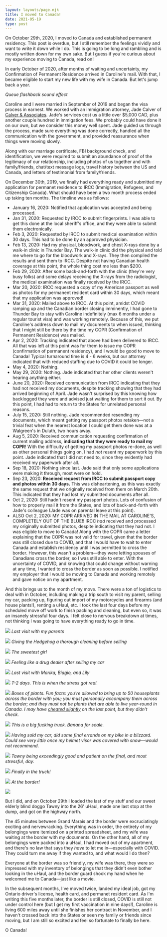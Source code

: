 ```yaml
---
layout: layouts/page.njk
title: I moved to Canada!
date: 2021-05-19
type: post
---
```

On October 29th, 2020, I moved to Canada and established permanent residency. This post is overdue, but I still remember the feelings vividly and want to write it down while I do. This is going to be long and rambling and is mostly written down for my own sake. But I guess if you're curious about my experience moving to Canada, read on!

In early October of 2020, after months of waiting and uncertainty, my Confirmation of Permanent Residence arrived in Caroline's mail. With that, I became eligible to start my new life with my wife in Canada. But let's jump back a year.

*Queue flashback sound effect*

Caroline and I were married in September of 2019 and began the visa process in earnest. We worked with an immigration attorney, Jade Calver of [Calver & Associates](https://www.calverimmigrationservices.com/). Jade's services cost us a little over $5,000 CAD, plus another couple hundred in immigation fees. We probably could have done it on our own, but we consider this money well spent. Jade guided us through the process, made sure everything was done correctly, handled all the communication with the government, and provided reassurance when things were moving slowly.

Along with our marriage certificate, FBI background check, and identification, we were required to submit an abundance of proof of the legitimacy of our relationship, including photos of us together and with family/friends, chat/text message logs, travel history between the US and Canada, and letters of testimonial from family/friends. 

On December 30th, 2019, we finally had everything ready and submitted my application for permanet residence to IRCC (Immigration, Refugees, and Citizenship Canada). What should have been a two month process ended up taking ten months. The timeline was as follows:

- January 16, 2020: Notified that application was accepted and being processed.
- Jan 31, 2020: Requested by IRCC to submit fingerprints. I was able to get this done at the local sheriff's office, and they were able to submit them electronically.
- Feb 3, 2020: Requested by IRCC to submit medical examination within 30 days. This had to be done by an approved physician. 
- Feb 13, 2020: Had my physical, bloodwork, and chest X-rays done by a walk-in clinic in Thunder Bay. The walk-in clinic did the physical and told me where to go for the bloodwork and X-rays. They then compiled the results and sent them to IRCC. Despite not having Canadian health coverage at this point, the whole thing cost me less than $200.
- Feb 29, 2020: After some back-and-forth with the clinic (they're very busy folks) and some delays receiving the X-rays from the radiologist, the medical examination was finally received by the IRCC.
- Mar 20, 2020: IRCC requested a copy of my American passport as well as photos for my permanent resident card within 30 days, which meant that my application was approved! 
- Mar 31, 2020: Mailed above to IRCC. At this point, amidst COVID ramping up and the Canadian border closing imminently, I had gone to Thunder Bay to stay with Caroline indefinitely (max 6 months under a regular tourist visa) and was working remotely. Because of this, we put Caroline's address down to mail my documents to when issued, thinking that I might still be there by the time my COPR (Confirmation of Permanent Residence) was mailed.
- Apr 2, 2020: Tracking indicated that above had been delivered to IRCC. All that was left at this point was for them to issue my COPR (confirmation of permanent residency), and I would be good to move to Canada! Typical turnaround time is 4 - 6 weeks, but our attorney indicated that with reduced staffing due to COVID it could be longer.
- May 4, 2020: Nothing.
- May 29, 2020: Nothing. Jade indicated that her other clients weren't hearing anything either.
- June 20, 2020: Received communication from IRCC indicating that they had not received my documents, despite tracking showing that they had arrived beginning of April. Jade wasn't surprised by this knowing how backlogged they were and advised just waiting for them to sort it out. By this point, I had had to return to the States for unrelated personal reasons.
- July 15, 2020: Still nothing. Jade recommended resending my documents, which meant getting my passport photos retaken&mdash;not a trivial feat when the nearest location I could get them done was at a Walgreen's in Duluth, two hours away.
- Aug 5, 2020: Received communication requesting confirmation of current mailing address, **indicating that they were ready to mail my COPR**! With the difficulty of getting my passport photos re-done, as well as other personal things going on, I had *not* resent my paperwork by this point. Jade indicated that I did not need to, since they evidently had received my paperwork after all.
- Sep 18, 2020: Nothing since last. Jade said that only some applications were making it through, most were on hold.
- Sep 23, 2020: **Received request from IRCC to submit passport copy and photos within 30 days.** This was disheartening, as this was exactly the same request that we originally received from them on March 20th. This indicated that they had lost my submitted documents after all.
- Oct 2, 2020: Still hadn't resent my passport photos. Lots of confusion of how to properly mail it from the States, and lots of back-and-forth with Jade's colleague (Jade was on parental leave at this point).
- ALSO Oct 2, 2020: MY COPR ARRIVED IN THE MAIL AT CAROLINE'S, COMPLETELY OUT OF THE BLUE!! IRCC *had* received and processed my originally submitted photos, despite indicating that they had not. I was eligible to move to Canada! Along with the COPR came a letter explaining that the COPR was not valid for travel, given that the border was still closed due to COVID, and that I would have to wait to enter Canada and establish residency until I was permitted to cross the border. However, this wasn't a problem&mdash;they were letting spouses of Canadians cross the border, so I was still able to enter. With the uncertainty of COVID, and knowing that could change without warning at any time, I wanted to cross the border as soon as possible. I notified my employer that I would be moving to Canada and working remotely and gave notice on my apartment.

And this brings us to the month of my move. There were a ton of logistics to deal with in October, including making a trip south to visit my parent, selling my car, packing up, figuring out import of my motorcycles and firearms (and house plants!), renting a uHaul, etc. I took the last four days before my scheduled move off work to finish packing and cleaning, but even so, it was an insanely stressful four days. I felt close to nervous breakdown at times, not thinking I was going to have everything ready to go in time.

![](IMG_6250.jpeg)
*Last visit with my parents*

![](IMG_6268.jpeg)
*Giving the Hedgehog a thorough cleaning before selling*

![](IMG_6281.jpeg)
*The sweetest girl*

![](IMG_6282.jpeg)
*Feeling like a drug dealer after selling my car*

![](IMG_6300.jpeg)
*Last visit with Marika, Biagio, and Lily*

![](IMG_6322.jpeg)
*T-2 days. This is when the stress got real.*

![](IMG_6325.jpeg)
*Boxes of plants. Fun facts: you're allowed to bring up to 50 houseplants across the border with you; you must personally accompany them across the border; and they must not be plants that are able to live year-round in Canada. I may have [cheated slightly](/misc/plant-tour/hen-and-chicks/) on the last point, but they didn't check.*

![](IMG_6330.jpeg)
*This is a big fucking truck. Banana for scale.*

![](IMG_6333.jpeg)
*Having sold my car, did some final errands on my bike in a blizzard. Could see very little once my helmet visor was covered with snow&mdash;would not recommend.*

![](IMG_6349.jpeg)
*Tawny being exceedingly good and patient on the final, and most stressful, day.*

![](IMG_6351.jpeg)
*Finally in the truck!*

![](IMG_6353.jpeg)
*At the border!*

![](IMG_6365.jpeg)

But I did, and on October 29th I loaded the last of my stuff and our sweet elderly blind doggo Tawny into the 26' uHaul, made one last stop at the dump, and got on the highway north.

The 45 minutes between Grand Marais and the border were excruciatingly exciting and nervewracking. Everything was in order, the entirety of my belongings were itemized on a printed spreadsheet, and my wife was waiting at the border with my documents. On the other hand, all of my belongings were packed into a uHaul, I had moved out of my apartment, and there's no law that says they *have* to let me in&mdash;especially with COVID. They could turn me away if they wanted to, and what would I do then?

Everyone at the border was so friendly, my wife was there, they were so impressed with my inventory of belongings that they didn't even bother looking in the uHaul, and the border guard shook my hand when he welcomed me to Canada&mdash;just like a movie.

In the subsequent months, I've moved twice, landed my ideal job, got my Ontario driver's license, health card, and permanet resident card. As I'm writing this five months later, the border is still closed, COVID is still not under control here (but I get my first vaccination in nine days!), Caroline is living 600 miles away until she finishes her contract in November, and I haven't crossed back into the States or seen my family or friends since moving, but I am still so excited and feel so fortunate to finally be here. 

O Canada!
